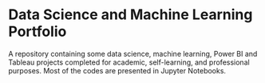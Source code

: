 # Data Science and Machine Learning Portfolio
A repository containing some data science, machine learning, Power BI and Tableau projects completed for academic, self-learning, and professional purposes. Most of the codes are presented in Jupyter Notebooks.
